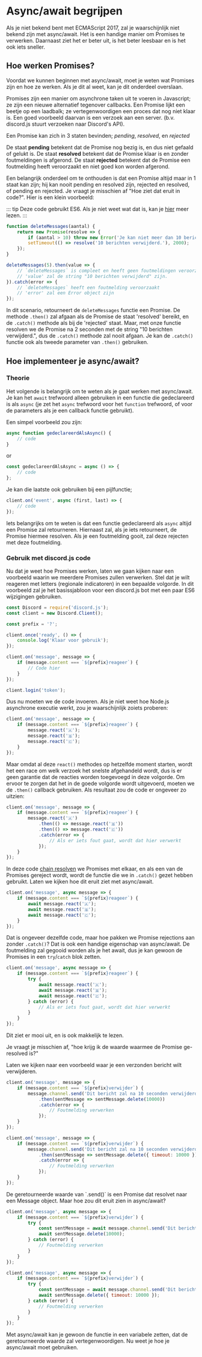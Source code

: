 # Async/await begrijpen

Als je niet bekend bent met ECMAScript 2017, zal je waarschijnlijk niet bekend zijn met async/await. Het is een handige manier om Promises te verwerken. Daarnaast ziet het er beter uit, is het beter leesbaar en is het ook iets sneller.

## Hoe werken Promises?

Voordat we kunnen beginnen met async/await, moet je weten wat Promises zijn en hoe ze werken. Als je dit al weet, kan je dit onderdeel overslaan.

Promises zijn een manier om asynchrone taken uit te voeren in Javascript; ze zijn een nieuwe alternatief tegenover callbacks. Een Promise lijkt een beetje op een laadbalk; ze vertegenwoordigen een proces dat nog niet klaar is. Een goed voorbeeld daarvan is een verzoek aan een server. (b.v. discord.js stuurt verzoeken naar Discord's API).

Een Promise kan zich in 3 staten bevinden; *pending*, *resolved*, en *rejected*

De staat **pending** betekent dat de Promise nog bezig is, en dus niet gefaald of gelukt is.
De staat **resolved** betekent dat de Promise klaar is en zonder foutmeldingen is afgerond.
De staat **rejected** betekent dat de Promise een foutmelding heeft veroorzaakt en niet goed kon worden afgerond.

Een belangrijk onderdeel om te onthouden is dat een Promise altijd maar in 1 staat kan zijn; hij kan nooit pending en resolved zijn, rejected en resolved, of pending en rejected. Je vraagt je misschien af "Hoe ziet dat eruit in code?". Hier is een klein voorbeeld:

::: tip
Deze code gebruikt ES6. Als je niet weet wat dat is, kan je [hier](/additional-info/es6-syntax.md) meer lezen.
:::

```js
function deleteMessages(aantal) {
	return new Promise(resolve => {
		if (aantal > 10) throw new Error('Je kan niet meer dan 10 berichten verwijderen.');
		setTimeout(() => resolve('10 berichten verwijderd.'), 2000);
	});
}

deleteMessages(5).then(value => {
	// `deleteMessages` is compleet en heeft geen foutmeldingen veroorzaakt
	// 'value' zal de string "10 berichten verwijderd" zijn.
}).catch(error => {
	// `deleteMessages` heeft een foutmelding veroorzaakt
	// 'error' zal een Error object zijn
});
```

In dit scenario, retourneert de `deleteMessages` functie een Promise. De methode `.then()` zal afgaan als de Promise de staat 'resolved' bereikt, en de `.catch()` methode als bij de 'rejected' staat. Maar, met onze functie resolven we de Promise na 2 seconden met de string "10 berichten verwijderd.", dus de `.catch()` methode zal nooit afgaan. Je kan de `.catch()` functie ook als tweede parameter van `.then()` gebruiken.

## Hoe implementeer je async/await?

### Theorie

Het volgende is belangrijk om te weten als je gaat werken met async/await. Je kan het `await` trefwoord alleen gebruiken in een functie die gedeclareerd is als `async` (je zet het `async` trefwoord voor het `function` trefwoord, of voor de parameters als je een callback functie gebruikt). 

Een simpel voorbeeld zou zijn:

```js
async function gedeclareerdAlsAsync() {
	// code
}
```

or

```js 
const gedeclareerdAlsAsync = async () => {
	// code
};
```

Je kan die laatste ook gebruiken bij een pijlfunctie;

```js
client.on('event', async (first, last) => {
	// code
});
```

Iets belangrijks om te weten is dat een functie gedeclareerd als `async` altijd een Promise zal retourneren. Hiernaast zal, als je iets retourneert, de Promise hiermee resolven. Als je een foutmelding gooit, zal deze rejecten met deze foutmelding.

### Gebruik met discord.js code

Nu dat je weet hoe Promises werken, laten we gaan kijken naar een voorbeeld waarin we meerdere Promises zullen verwerken. Stel dat je wilt reageren met letters (regionale indicatoren) in een bepaalde volgorde. In dit voorbeeld zal je het basissjabloon voor een discord.js bot met een paar ES6 wijzigingen gebruiken.

```js
const Discord = require('discord.js');
const client = new Discord.Client();

const prefix = '?';

client.once('ready', () => {
	console.log('Klaar voor gebruik');
});

client.on('message', message => {
	if (message.content === `${prefix}reageer`) {
		// Code hier
	}
});

client.login('token');
```

Dus nu moeten we de code invoeren. Als je niet weet hoe Node.js asynchrone executie werkt, zou je waarschijnlijk zoiets proberen:

```js
client.on('message', message => {
	if (message.content === `${prefix}reageer`) {
		message.react('🇦');
		message.react('🇧');
		message.react('🇨');
	}
});
```
Maar omdat al deze `react()` methodes op hetzelfde moment starten, wordt het een race om welk verzoek het snelste afgehandeld wordt, dus is er geen garantie dat de reacties worden toegevoegd in deze volgorde. Om ervoor te zorgen dat het in de goede volgorde wordt uitgevoerd, moeten we de `.then()` callback gebruiken. Als resultaat zou de code er ongeveer zo uitzien:

```js
client.on('message', message => {
	if (message.content === `${prefix}reageer`) {
		message.react('🇦')
			.then(() => message.react('🇧'))
			.then(() => message.react('🇨'))
			.catch(error => {
				// Als er iets fout gaat, wordt dat hier verwerkt
			});
	}
});
```

In deze code [chain resolven](https://developer.mozilla.org/en-US/docs/Web/JavaScript/Reference/Global_Objects/Promise/then#Chaining) we Promises met elkaar, en als een van de Promises gereject wordt, wordt de functie die we in `.catch()` gezet hebben gebruikt. Laten we kijken hoe dit eruit ziet met async/await.

```js
client.on('message', async message => {
	if (message.content === `${prefix}reageer`) {
		await message.react('🇦');
		await message.react('🇧');
		await message.react('🇨');
	}
});
```

Dat is ongeveer dezelfde code, maar hoe pakken we Promise rejections aan zonder `.catch()`? Dat is ook een handige eigenschap van async/await. De foutmelding zal gegooid worden als je het await, dus je kan gewoon de Promises in een `try`/`catch` blok zetten.

```js
client.on('message', async message => {
	if (message.content === `${prefix}reageer`) {
		try {
			await message.react('🇦');
			await message.react('🇧');
			await message.react('🇨');
		} catch (error) {
			// Als er iets fout gaat, wordt dat hier verwerkt
		}
	}
});
```

Dit ziet er mooi uit, en is ook makkelijk te lezen.

Je vraagt je misschien af, "hoe krijg ik de waarde waarmee de Promise ge-resolved is?"

Laten we kijken naar een voorbeeld waar je een verzonden bericht wilt verwijderen.

<branch version="11.x">

```js
client.on('message', message => {
	if (message.content === `${prefix}verwijder`) {
		message.channel.send('Dit bericht zal na 10 seconden verwijderd worden')
			.then(sentMessage => sentMessage.delete(10000))
			.catch(error => {
				// Foutmelding verwerken
			});
	}
});
```

</branch>
<branch version="12.x">

```js
client.on('message', message => {
	if (message.content === `${prefix}verwijder`) {
		message.channel.send('Dit bericht zal na 10 seconden verwijderd worden')
			.then(sentMessage => sentMessage.delete({ timeout: 10000 }))
			.catch(error => {
				// Foutmelding verwerken
			});
	}
});
```

</branch>
De geretourneerde waarde van `.send()` is een Promise dat resolvet naar een Message object. Maar hoe zou dit eruit zien in async/await?

<branch version="11.x">

```js
client.on('message', async message => {
	if (message.content === `${prefix}verwijder`) {
		try {
			const sentMessage = await message.channel.send('Dit bericht zal na 10 seconden verwijderd worden.');
			await sentMessage.delete(10000);
		} catch (error) {
			// Foutmelding verwerken
		}
	}
});
```

</branch>
<branch version="12.x">

```js
client.on('message', async message => {
	if (message.content === `${prefix}verwijder`) {
		try {
			const sentMessage = await message.channel.send('Dit bericht zal na 10 seconden verwijderd worden.');
			await sentMessage.delete({ timeout: 10000 });
		} catch (error) {
			// Foutmelding verwerken
		}
	}
});
```

</branch>

Met async/await kan je gewoon de functie in een variabele zetten, dat de geretourneerde waarde zal vertegenwoordigen. Nu weet je hoe je async/await moet gebruiken.
